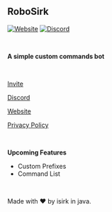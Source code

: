 ## RoboSirk

[![Website](https://img.shields.io/badge/Website-Blue?style=for-the-badge&color=7289DA)](https://asksirk.com/bot)
[![Discord](https://img.shields.io/bagde/Discord-Blue?style=for-the-badge&color=7289DA)](https://discord.gg/7yZqHfG)

&nbsp;

**A simple custom commands bot**

&nbsp;

[Invite](https://discord.com/api/oauth2/authorize?client_id=819627068949135400&permissions=2147846208&scope=bot)

[Discord](https://discord.gg/7yZqHfG)

[Website](https://asksirk.com/robosirk)

[Privacy Policy](https://asksirk.com/robosirk/privacy)

&nbsp;

**Upcoming Features**
- Custom Prefixes
- Command List

&nbsp;

Made with ❤️️ by isirk in java.
